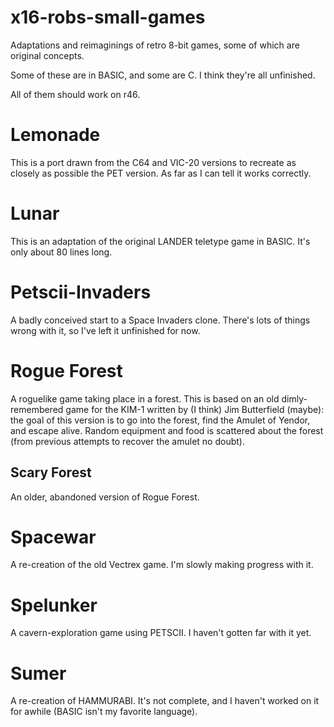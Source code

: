 # x16-robs-small-games
Adaptations and reimaginings of retro 8-bit games, some of which 
are original concepts.

Some of these are in BASIC, and some are C.  I think they're all unfinished.

All of them should work on r46.

# Lemonade
This is a port drawn from the C64 and VIC-20 versions to recreate as closely as possible the PET version.
As far as I can tell it works correctly.

# Lunar
This is an adaptation of the original LANDER teletype game in BASIC.
It's only about 80 lines long.

# Petscii-Invaders
A badly conceived start to a Space Invaders clone. There's lots of things wrong with it, 
so I've left it unfinished for now.

# Rogue Forest
A roguelike game taking place in a forest. This is based on an old dimly-remembered game
for the KIM-1 written by (I think) Jim Butterfield (maybe): the goal of this version is to
go into the forest, find the Amulet of Yendor, and escape alive. Random equipment and food
is scattered about the forest (from previous attempts to recover the amulet no doubt).

## Scary Forest
An older, abandoned version of Rogue Forest.

# Spacewar
A re-creation of the old Vectrex game. I'm slowly making progress with it.

# Spelunker
A cavern-exploration game using PETSCII. I haven't gotten far with it yet.

# Sumer
A re-creation of HAMMURABI. It's not complete, and I haven't worked on it for awhile
(BASIC isn't my favorite language).
